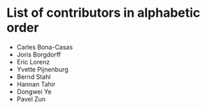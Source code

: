 List of contributors in alphabetic order
========================================

- Carles Bona-Casas
- Joris Borgdorff
- Eric Lorenz
- Yvette Pijnenburg
- Bernd Stahl
- Hannan Tahir
- Dongwei Ye
- Pavel Zun
